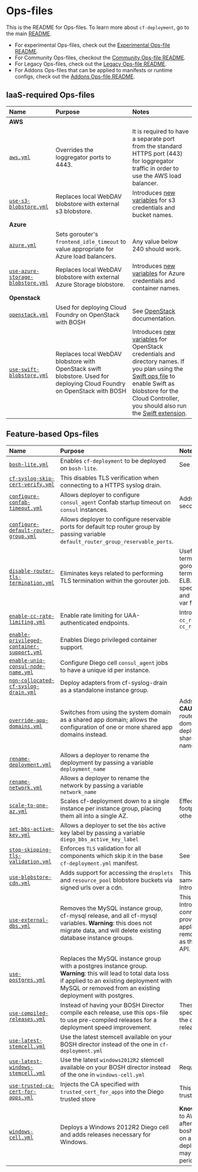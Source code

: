 # Ops-files

This is the README for Ops-files. To learn more about `cf-deployment`, go to the main [README](../README.md). 

- For experimental Ops-files, check out the [Experimental Ops-file README](experimental/README.md).
- For Community Ops-files, checkout the [Community Ops-file README](community/README.md).
- For Legacy Ops-files, check out the [Legacy Ops-file README](legacy/README.md).
- For Addons Ops-files that can be applied to manifests or runtime configs, check out the [Addons Ops-file README](addons/README.md).

## IaaS-required Ops-files

| Name | Purpose | Notes |
|:---  |:---     |:---   |
| **AWS** | | |
| [`aws.yml`](aws.yml) | Overrides the loggregator ports to 4443. | It is required to have a separate port from the standard HTTPS port (443) for loggregator traffic in order to use the AWS load balancer. |
| [`use-s3-blobstore.yml`](use-s3-blobstore.yml) | Replaces local WebDAV blobstore with external s3 blobstore. | Introduces [new variables](example-vars-files/vars-use-s3-blobstore.yml) for s3 credentials and bucket names. |
| **Azure** | | |
| [`azure.yml`](azure.yml) | Sets gorouter's `frontend_idle_timeout` to value appropriate for Azure load balancers. | Any value below 240 should work. |
| [`use-azure-storage-blobstore.yml`](use-azure-storage-blobstore.yml) | Replaces local WebDAV blobstore with external Azure Storage blobstore. | Introduces [new variables](example-vars-files/vars-use-azure-storage-blobstore.yml) for Azure credentials and container names. |
| **Openstack** | | |
| [`openstack.yml`](openstack.yml) | Used for deploying Cloud Foundry on OpenStack with BOSH | See [OpenStack](../iaas-support/openstack/README.md) documentation. |
| [`use-swift-blobstore.yml`](use-swift-blobstore.yml) | Replaces local WebDAV blobstore with OpenStack swift blobstore. Used for deploying Cloud Foundry on OpenStack with BOSH | Introduces [new variables](example-vars-files/vars-use-swift-blobstore.yml) for OpenStack credentials and directory names. If you plan using the [Swift ops file](use-swift-blobstore.yml) to enable Swift as blobstore for the Cloud Controller, you should also run the [Swift extension](https://github.com/cloudfoundry-incubator/cf-openstack-validator/tree/master/extensions/object_storage). |


## Feature-based Ops-files

| Name | Purpose | Notes |
|:---  |:---     |:---   |
| [`bosh-lite.yml`](bosh-lite.yml) | Enables `cf-deployment` to be deployed on `bosh-lite`. | See [bosh-lite](../iaas-support/bosh-lite/README.md) documentation. |
| [`cf-syslog-skip-cert-verify.yml`](cf-syslog-skip-cert-verify.yml) | This disables TLS verification when connecting to a HTTPS syslog drain. | |
| [`configure-confab-timeout.yml`](configure-confab-timeout.yml) | Allows deployer to configure `consul_agent` Confab startup timeout on `consul` instances. | Adds new variable `confab_timeout` in seconds, must be at least 60. |
| [`configure-default-router-group.yml`](configure-default-router-group.yml) | Allows deployer to configure reservable ports for default tcp router group by passing variable `default_router_group_reservable_ports`. |  |
| [`disable-router-tls-termination.yml`](disable-router-tls-termination.yml) | Eliminates keys related to performing TLS termination within the gorouter job. | Useful for deployments where TLS termination is performed prior to the gorouter - for instance, on AWS, such termination is commonly done at the ELB. This also eliminates the need to specify `((router_ssl.certificate))` and `((router_ssl.private_key))` in the var files. |
| [`enable-cc-rate-limiting.yml`](enable-cc-rate-limiting.yml) | Enable rate limiting for UAA-authenticated endpoints. | Introduces variables `cc_rate_limiter_general_limit` and `cc_rate_limiter_unauthenticated_limit` |
| [`enable-privileged-container-support.yml`](enable-privileged-container-support.yml) | Enables Diego privileged container support. | |
| [`enable-uniq-consul-node-name.yml`](enable-uniq-consul-node-name.yml) | Configure Diego cell `consul_agent` jobs to have a unique id per instance. |  |
| [`non-collocated-cf-syslog-drain.yml`](non-collocated-cf-syslog-drain.yml) | Deploy adapters from cf-syslog-drain as a standalone instance group. |  |
| [`override-app-domains.yml`](override-app-domains.yml) | Switches from using the system domain as a shared app domain; allows the configuration of one or more shared app domains instead. | Adds [new variables](example-vars-files/vars-override-app-domains.yml).<br/> **CAUTION:** Seeding domains with a router group name (including TCP domains) may cause problems deploying. Please use the `cf` CLI to add shared domains with router group names. |
| [`rename-deployment.yml`](rename-deployment.yml) | Allows a deployer to rename the deployment by passing a variable `deployment_name` |  |
| [`rename-network.yml`](rename-network.yml) | Allows a deployer to rename the network by passing a variable `network_name` |  |
| [`scale-to-one-az.yml`](scale-to-one-az.yml) | Scales cf-deployment down to a single instance per instance group, placing them all into a single AZ. | Effectively halves the deployment's footprint. Should be applied before other ops files. |
| [`set-bbs-active-key.yml`](set-bbs-active-key.yml) | Allows a deployer to set the `bbs` active key label by passing a variable `diego_bbs_active_key_label` |  |
| [`stop-skipping-tls-validation.yml`](stop-skipping-tls-validation.yml) | Enforces `TLS` validation for all components which skip it in the base `cf-deployment.yml` manifest. | See the base [README](../README.md#tls) for details. |
| [`use-blobstore-cdn.yml`](use-blobstore-cdn.yml) | Adds support for accessing the `droplets` and `resource_pool` blobstore buckets via signed urls over a cdn. | This assumes that you are using the same keypair for both buckets. Introduces [new variables](example-vars-files/vars-use-blobstore-cdn.yml) |
| [`use-external-dbs.yml`](use-external-dbs.yml) | Removes the MySQL instance group, cf-mysql release, and all cf-mysql variables. **Warning**: this does not migrate data, and will delete existing database instance groups. | This requires an external data store.   Introduces [new variables](example-vars-files/vars-use-external-dbs.yml) for DB connection details which will need to be provided at deploy time. This must be applied _before_ any ops files that removes jobs that use a database, such as the ops file to remove the routing API. |
| [`use-postgres.yml`](use-postgres.yml) | Replaces the MySQL instance group with a postgres instance group. **Warning**: this will lead to total data loss if applied to an existing deployment with MySQL or removed from an existing deployment with postgres. |  |
| [`use-compiled-releases.yml`](use-compiled-releases.yml) | Instead of having your BOSH Director compile each release, use this ops-file to use pre-compiled releases for a deployment speed improvement. | These releases are compiled against a specific stemcell version that is listed in the opsfile.  Note that no Windows releases are currently compiled. |
| [`use-latest-stemcell.yml`](use-latest-stemcell.yml) | Use the latest stemcell available on your BOSH director instead of the one in `cf-deployment.yml` |  |
| [`use-latest-windows-stemcell.yml`](use-latest-windows-stemcell.yml) | Use the latest `windows2012R2` stemcell available on your BOSH director instead of the one in `windows-cell.yml` | Requires `windows-cell.yml` |
| [`use-trusted-ca-cert-for-apps.yml`](use-trusted-ca-cert-for-apps.yml) | Injects the CA specified with `trusted_cert_for_apps` into the Diego trusted store | This store determines which CAs will be trusted in the app environment. |
| [`windows-cell.yml`](windows-cell.yml) | Deploys a Windows 2012R2 Diego cell and adds releases necessary for Windows. | **Known issue**: Windows cells deployed to AWS will likely have their disks fill up after ~9 days (depending on load). The bosh-windows team is actively working on a fix for this. Operators who want to deploy windows cells to AWS anyway may want to recreate those cells periodically.  |
